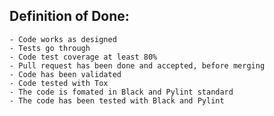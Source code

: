 ## Definition of Done:
    - Code works as designed
    - Tests go through
    - Code test coverage at least 80%
    - Pull request has been done and accepted, before merging
    - Code has been validated
    - Code tested with Tox
    - The code is fomated in Black and Pylint standard
    - The code has been tested with Black and Pylint
